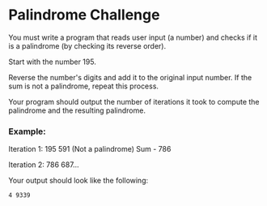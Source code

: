 # Palindrome Challenge

You must write a program that reads user input (a number) and checks if it is a palindrome (by checking its reverse order).

Start with the number 195.

Reverse the number's digits and add it to the original input number. If the sum is not a palindrome, repeat this process.

Your program should output the number of iterations it took to compute the palindrome and the resulting palindrome.



### Example:

Iteration 1: 195 591 (Not a palindrome) Sum - 786

Iteration 2: 786 687...


Your output should look like the following:
```
4 9339
```

